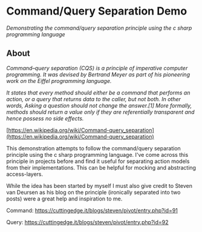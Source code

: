 # Command/Query Separation Demo

*Demonstrating the command/query separation principle using the c sharp programming language*

## About

*Command–query separation (CQS) is a principle of imperative computer programming. It was devised by Bertrand Meyer as part of his pioneering work on the Eiffel programming language.*

*It states that every method should either be a command that performs an action, or a query that returns data to the caller, but not both. In other words, Asking a question should not change the answer.[1] More formally, methods should return a value only if they are referentially transparent and hence possess no side effects.*

[https://en.wikipedia.org/wiki/Command-query_separation](https://en.wikipedia.org/wiki/Command-query_separation)

This demonstration attempts to follow the command/query separation principle using the c sharp programming language. I've come across this principle in projects before and find it useful for separating action models from their implementations. This can be helpful for mocking and abstracting access-layers.

While the idea has been started by myself I must also give credit to Steven van Deursen as his blog on the principle (ironically separated into two posts) were a great help and inspiration to me.

Command: https://cuttingedge.it/blogs/steven/pivot/entry.php?id=91

Query: https://cuttingedge.it/blogs/steven/pivot/entry.php?id=92
